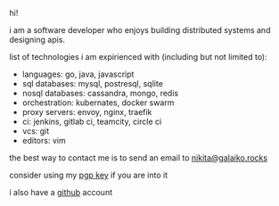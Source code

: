 hi!

i am a software developer who enjoys building distributed systems and designing apis.

list of technologies i am expirienced with (including but not limited to):

* languages: go, java, javascript
* sql databases: mysql, postresql, sqlite
* nosql databases: cassandra, mongo, redis
* orchestration: kubernates, docker swarm
* proxy servers: envoy, nginx, traefik
* ci: jenkins, gitlab ci, teamcity, circle ci
* vcs: git
* editors: vim

the best way to contact me is to send an email to [nikita@galaiko.rocks][]

consider using my [pgp key][] if you are into it

i also have a [github][] account

[nikita@galaiko.rocks]:mailto:nikita+blog@galaiko.rocks
[github]:https://github.com/ngalaiko
[pgp key]:/keys/nikita@galaiko.rocks.asc
